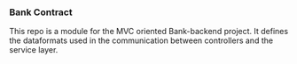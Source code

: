 ### Bank Contract

This repo is a module for the MVC oriented Bank-backend project. It defines the dataformats used in the communication between controllers and the service layer.
